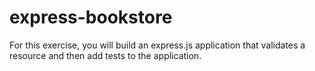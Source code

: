 # express-bookstore
For this exercise, you will build an express.js application that validates a resource and then add tests to the application.
